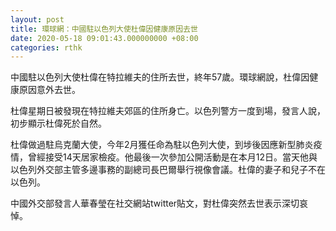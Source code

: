 ```yaml
---
layout: post
title: 環球網：中國駐以色列大使杜偉因健康原因去世
date: 2020-05-18 09:01:43.000000000 +08:00
categories: rthk
---
```


中國駐以色列大使杜偉在特拉維夫的住所去世，終年57歲。環球網說，杜偉因健康原因意外去世。

杜偉星期日被發現在特拉維夫郊區的住所身亡。以色列警方一度到場，發言人說，初步顯示杜偉死於自然。

杜偉做過駐烏克蘭大使，今年2月獲任命為駐以色列大使，到埗後因應新型肺炎疫情，曾經接受14天居家檢疫。他最後一次參加公開活動是在本月12日。當天他與以色列外交部主管多邊事務的副總司長巴爾舉行視像會議。杜偉的妻子和兒子不在以色列。

中國外交部發言人華春瑩在社交網站twitter貼文，對杜偉突然去世表示深切哀悼。
